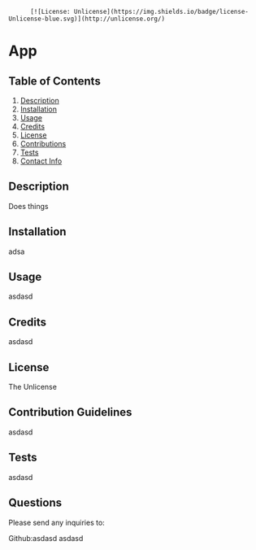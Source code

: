 
          [![License: Unlicense](https://img.shields.io/badge/license-Unlicense-blue.svg)](http://unlicense.org/)

# App

## Table of Contents
1. [Description](#description)
2. [Installation](#installation)
3. [Usage](#usage)
4. [Credits](#credits)
5. [License](#license)
6. [Contributions](#contributions)
7. [Tests](#tests)
8. [Contact Info](#contact)

  
## Description <a name="description"><a/>

Does things

## Installation <a name="installation"><a/>

adsa

## Usage <a name="usage"><a/>

asdasd

## Credits <a name="credits"><a/>

asdasd

## License <a name="license"><a/>

The Unlicense

## Contribution Guidelines <a name="contributions"><a/>

asdasd

## Tests <a name="tests"><a/>

asdasd

## Questions <a name="contact"><a/>

Please send any inquiries to:

Github:asdasd
asdasd
    